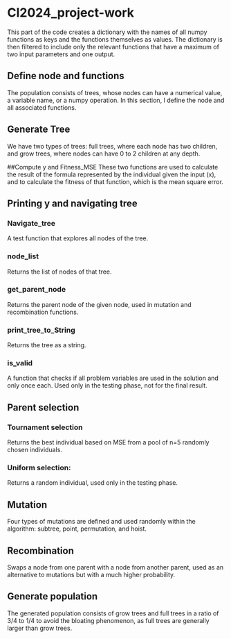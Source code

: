 # CI2024_project-work
This part of the code creates a dictionary with the names of all numpy functions as keys and the functions themselves as values. The dictionary is then filtered to include only the relevant functions that have a maximum of two input parameters and one output.

## Define node and functions
The population consists of trees, whose nodes can have a numerical value, a variable name, or a numpy operation. In this section, I define the node and all associated functions.

## Generate Tree
We have two types of trees: full trees, where each node has two children, and grow trees, where nodes can have 0 to 2 children at any depth.

##Compute y and Fitness_MSE
These two functions are used to calculate the result of the formula represented by the individual given the input (x), and to calculate the fitness of that function, which is the mean square error.

## Printing y and navigating tree
### Navigate_tree
A test function that explores all nodes of the tree.
### node_list
Returns the list of nodes of that tree.
### get_parent_node
Returns the parent node of the given node, used in mutation and recombination functions.
### print_tree_to_String
Returns the tree as a string.
### is_valid
A function that checks if all problem variables are used in the solution and only once each. Used only in the testing phase, not for the final result.

## Parent selection
### Tournament selection
Returns the best individual based on MSE from a pool of n=5 randomly chosen individuals.
### Uniform selection:
Returns a random individual, used only in the testing phase.

## Mutation
Four types of mutations are defined and used randomly within the algorithm: subtree, point, permutation, and hoist.

## Recombination
Swaps a node from one parent with a node from another parent, used as an alternative to mutations but with a much higher probability.

## Generate population
The generated population consists of grow trees and full trees in a ratio of 3/4 to 1/4 to avoid the bloating phenomenon, as full trees are generally larger than grow trees.

